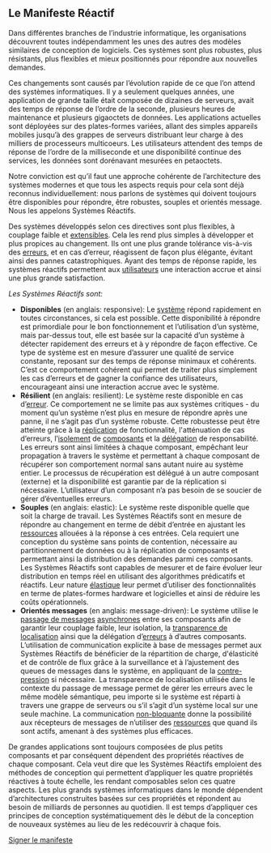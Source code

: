 Le Manifeste Réactif
--------------------

Dans différentes branches de l’industrie informatique, les organisations découvrent toutes indépendamment les unes des autres des modèles similaires de conception de logiciels. Ces systèmes sont plus robustes, plus résistants, plus flexibles et mieux positionnés pour répondre aux nouvelles demandes.

Ces changements sont causés par l’évolution rapide de ce que l’on attend des systèmes informatiques. Il y a seulement quelques années, une application de grande taille était composée de dizaines de serveurs, avait des temps de réponse de l’ordre de la seconde, plusieurs heures de maintenance et plusieurs gigaoctets de données. Les applications actuelles sont déployées sur des plates-formes variées, allant des simples appareils mobiles jusqu’à des grappes de serveurs distribuant leur charge à des milliers de processeurs multicoeurs. Les utilisateurs attendent des temps de réponse de l’ordre de la milliseconde et une disponibilité continue des services, les données sont dorénavant mesurées en petaoctets.

Notre conviction est qu’il faut une approche cohérente de l’architecture des systèmes modernes et que tous les aspects requis pour cela sont déjà reconnus individuellement: nous parlons de systèmes qui doivent toujours être disponibles pour répondre, être robustes, souples et orientés message. Nous les appelons Systèmes Réactifs.

Des systèmes développés selon ces directives sont plus flexibles, à couplage faible et [extensibles](/glossary#Scalability). Cela les rend plus simples à développer et plus propices au changement. Ils ont une plus grande tolérance vis-à-vis des [erreurs](/glossary#Failure), et en cas d’erreur, réagissent de façon plus élégante, évitant ainsi des pannes catastrophiques. Ayant des temps de réponse rapide, les systèmes réactifs permettent aux [utilisateurs](/glossary#User) une interaction accrue et ainsi une plus grande satisfaction.

*Les Systèmes Réactifs sont:*

* <a name="Responsive"></a>**Disponibles** (en anglais: responsive): Le [système](/glossary#System) répond rapidement en toutes circonstances, si cela est possible. Cette disponibilité à répondre est primordiale pour le bon fonctionnement et l’utilisation d’un système, mais par-dessus tout, elle est basée sur la capacité d’un système à détecter rapidement des erreurs et à y répondre de façon effective. Ce type de système est en mesure d’assurer une qualité de service constante, reposant sur des temps de réponse minimaux et cohérents. C’est ce comportement cohérent qui permet de traiter plus simplement les cas d’erreurs et de gagner la confiance des utilisateurs, encourageant ainsi une interaction accrue avec le système.
* <a name="Resilient"></a>**Résilient** (en anglais: resilient): Le système reste disponible en cas d’[erreur](/glossary#Failure). Ce comportement ne se limite pas aux systèmes critiques - du moment qu’un système n’est plus en mesure de répondre après une panne, il ne s’agit pas d’un système robuste. Cette robustesse peut être atteinte grâce à la [réplication](/glossary#Replication) de fonctionnalité, l'atténuation de cas d’erreurs, l’[isolement](/glossary#Isolation) de [composants](/glossary#Component) et la [délégation](/glossary#Delegation) de responsabilité. Les erreurs sont ainsi limitées à chaque composant, empêchant leur propagation à travers le système et permettant à chaque composant de récupérer son comportement normal sans autant nuire au système entier. Le processus de récupération est délégué à un autre composant (externe) et la disponibilité est garantie par de la réplication si nécessaire. L’utilisateur d’un composant n’a pas besoin de se soucier de gérer d’éventuelles erreurs.
* <a name="Elastic"></a>**Souples** (en anglais: elastic): Le système reste disponible quelle que soit la charge de travail. Les Systèmes Réactifs sont en mesure de répondre au changement en terme de débit d’entrée en ajustant les [ressources](/glossary#Resource) allouées à la réponse à ces entrées. Cela requiert une conception du système sans points de contention, nécessaire au partitionnement de données ou à la réplication de composants et permettant ainsi la distribution des demandes parmi ces composants. Les Systèmes Réactifs sont capables de mesurer et de faire évoluer leur distribution en temps réel en utilisant des algorithmes prédicatifs et réactifs. Leur nature [élastique](/glossary#Elasticity) leur permet d’utiliser des fonctionnalités en terme de plates-formes hardware et logicielles et ainsi de réduire les coûts opérationnels.
* **Orientés messages** (en anglais: message-driven): Le système utilise le [passage de messages](/glossary#Message-Driven) [asynchrones](/glossary#Asynchronous) entre ses composants afin de garantir leur couplage faible, leur isolation, la [transparence de localisation](/glossary#Location-Transparency) ainsi que la délégation d’[erreurs](/glossary#Failure) à d’autres composants. L’utilisation de communication explicite à base de messages permet aux Systèmes Réactifs de bénéficier de la répartition de charge, d'élasticité et de contrôle de flux grâce à la surveillance et à l’ajustement des queues de messages dans le système, en appliquant de la [contre-pression](/glossary#Back-Pressure) si nécessaire.  La transparence de localisation utilisée dans le contexte du passage de message permet de gérer les erreurs avec le même modèle sémantique, peu importe si le système est réparti à travers une grappe de serveurs ou s’il s’agit d’un système local sur une seule machine. La communication [non-bloquante](/glossary#Non-Blocking) donne la possibilité aux récepteurs de messages de n’utiliser des [ressources](/glossary#Resource) que quand ils sont actifs, amenant à des systèmes plus efficaces.

De grandes applications sont toujours composées de plus petits composants et par conséquent dépendent des propriétés réactives de chaque composant. Cela veut dire que les Systèmes Réactifs emploient des méthodes de conception qui permettent d’appliquer les quatre propriétés réactives à toute échelle, les rendant composables selon ces quatre aspects. Les plus grands systèmes informatiques dans le monde dépendent d’architectures construites basées sur ces propriétés et répondent au besoin de milliards de personnes au quotidien. Il est temps d’appliquer ces principes de conception systématiquement dès le début de la conception de nouveaux systèmes au lieu de les redécouvrir à chaque fois.

[Signer le manifeste](http://www.reactivemanifesto.org/fr#sign-button)
